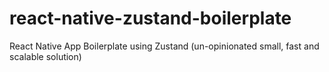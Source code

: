# react-native-zustand-boilerplate
React Native App Boilerplate using Zustand (un-opinionated small, fast and scalable solution)
